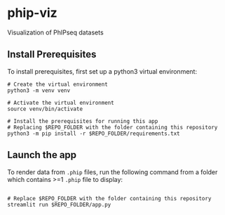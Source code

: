 # phip-viz
Visualization of PhIPseq datasets

## Install Prerequisites

To install prerequisites, first set up a python3 virtual environment:

```#!/bin/bash
# Create the virtual environment
python3 -m venv venv

# Activate the virtual environment
source venv/bin/activate

# Install the prerequisites for running this app
# Replacing $REPO_FOLDER with the folder containing this repository
python3 -m pip install -r $REPO_FOLDER/requirements.txt
```

## Launch the app

To render data from `.phip` files, run the following command
from a folder which contains >=1 `.phip` file to display:

```#!/bin/bash

# Replace $REPO_FOLDER with the folder containing this repository
streamlit run $REPO_FOLDER/app.py
```
